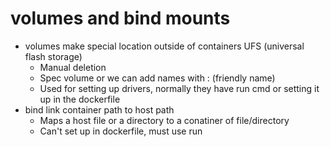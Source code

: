 # volumes and bind mounts

- volumes make special location outside of containers UFS (universal flash storage)
    - Manual deletion
    -  Spec volume or we can add names with : (friendly name)
    - Used for setting up drivers, normally they have run cmd or setting it up in the dockerfile
- bind link container path to host path
    - Maps a host file or a directory to a conatiner of file/directory
    - Can't set up in dockerfile, must use run
